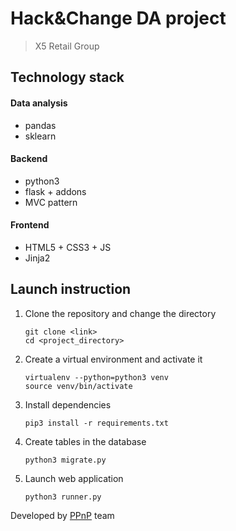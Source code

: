 # Hack&Change DA project

> X5 Retail Group

## Technology stack

#### Data analysis
- pandas
- sklearn

#### Backend
- python3
- flask + addons
- MVC pattern

#### Frontend
- HTML5 + CSS3 + JS
- Jinja2

## Launch instruction

1. Clone the repository and change the directory
    ```
    git clone <link>
    cd <project_directory>
    ```
    
2. Create a virtual environment and activate it
    ```
    virtualenv --python=python3 venv
    source venv/bin/activate
    ```

3. Install dependencies
    ```
    pip3 install -r requirements.txt
    ```

4. Create tables in the database
    ```
    python3 migrate.py
    ```

5. Launch web application
    ```
    python3 runner.py
    ```

Developed by [PPnP](https://vk.com/pkryloff 'Project manager contact') team
